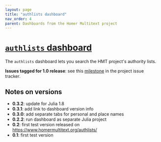 ```yaml
---
layout: page
title: "authlists dashboard"
nav_order: 4
parent: Dashboards from the Homer Multitext project
---
```



# [`authlists` dashboard](https://www.homermultitext.org/authlists)


The `authlists` dashboard lets you search the HMT project's authority lists.

**Issues tagged for 1.0 release**:  see this [milestone](https://github.com/homermultitext/dashboards/milestone/4) in the project issue tracker.


## Notes on versions


- **0.3.2**: update for Julia 1.8
- **0.3.1**: add link to dashboard version info
- **0.3.0**: add separate tabs for personal and place names
- **0.2.2**: run dashboard as separate Julia project
- **0.2**: first test version released on https://www.homermultitext.org/authlists/
- **0.1**: first test version 